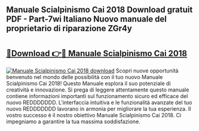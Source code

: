 ## Manuale Scialpinismo Cai 2018 Download gratuit PDF - Part-7wi Italiano Nuovo manuale del proprietario di riparazione ZGr4y

# <h2><a href="http://df9vs4g.blite.top/?on=Manuale+Scialpinismo+Cai+2018">🔗Download 👉🔴 Manuale Scialpinismo Cai 2018</a></h2>

[![Manuale Scialpinismo Cai 2018 download](https://i.imgur.com/lujVjoI.png)](http://df9vs4g.blite.top/?on=Manuale+Scialpinismo+Cai+2018)
Scopri nuove opportunità benvenuto nel mondo delle possibilità con il tuo nuovo Manuale Scialpinismo Cai 2018! Questo Manuale esplora il suo potenziale di creatività e innovazione. Si prega di leggere attentamente questo manuale contiene informazioni importanti sul funzionamento sicuro ed efficace del nuovo REDDDDDDD. L'interfaccia intuitiva e le funzionalità avanzate del tuo nuovo REDDDDDDD lavorano in armonia per migliorare la tua esperienza. Il vostro successo è il nostro obiettivo Manuale Scialpinismo Cai 2018. Ci impegniamo a garantire la tua massima soddisfazione.
